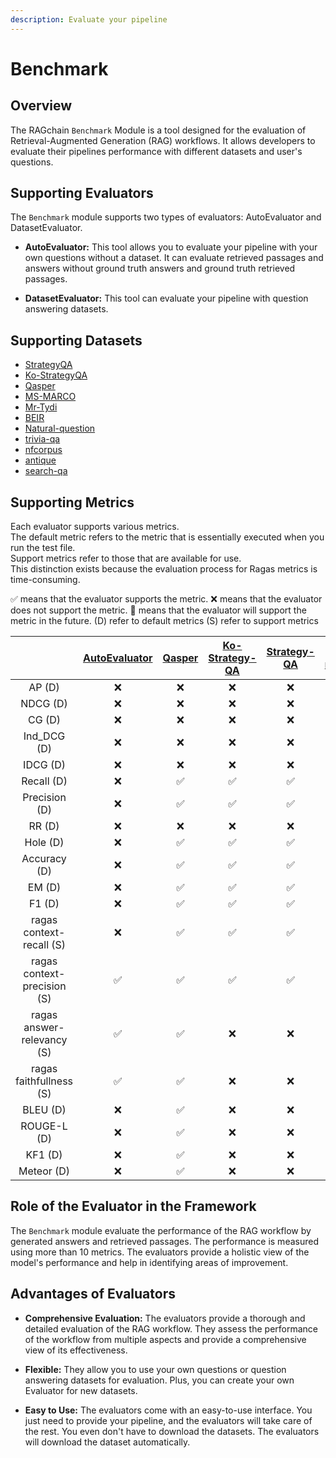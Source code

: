 ```yaml
---
description: Evaluate your pipeline
---
```


# Benchmark

## Overview

The RAGchain `Benchmark` Module is a tool designed for the evaluation of Retrieval-Augmented Generation (RAG) workflows.
It allows developers to evaluate their pipelines performance with different datasets and user's questions.

## Supporting Evaluators

The `Benchmark` module supports two types of evaluators: AutoEvaluator and DatasetEvaluator.

- **AutoEvaluator:** This tool allows you to evaluate your pipeline with your own questions without a dataset. It can
  evaluate retrieved passages and answers without ground truth answers and ground truth retrieved passages.

- **DatasetEvaluator:** This tool can evaluate your pipeline with question answering datasets.
  

## Supporting Datasets
- [StrategyQA](https://allenai.org/data/strategyqa)
- [Ko-StrategyQA](https://huggingface.co/datasets/NomaDamas/Ko-StrategyQA)
- [Qasper](https://allenai.org/data/qasper)
- [MS-MARCO](./dataset-evaluator/ms-marco.md)
- [Mr-Tydi](./dataset-evaluator/mr-tydi.md)
- [BEIR](./dataset-evaluator/beir.md)
- [Natural-question](./dataset-evaluator/natural-question.md)
- [trivia-qa](./dataset-evaluator/trivia-qa.md)
- [nfcorpus](./dataset-evaluator/nfcorpus.md)
- [antique](./dataset-evaluator/antique.md)
- [search-qa](./dataset-evaluator/search-qa.md)

## Supporting Metrics

Each evaluator supports various metrics. <br>
The default metric refers to the metric that is essentially executed when you run the test file.<br>
Support metrics refer to those that are available for use.<br>
This distinction exists because the evaluation process for Ragas metrics is time-consuming.

✅ means that the evaluator supports the metric.
❌ means that the evaluator does not support the metric.
🚧 means that the evaluator will support the metric in the future.
(D) refer to default metrics
(S) refer to support metrics

|                              | [AutoEvaluator](./auto-evaluator.md) | [Qasper](./dataset-evaluator/qasper.md) | [Ko-Strategy-QA](./dataset-evaluator/ko-strategy-qa.md) | [Strategy-QA](./dataset-evaluator/strategy-qa.md) | [ms-marco](./dataset-evaluator/ms-marco.md) | [mr-tydi](./dataset-evaluator/mr-tydi.md) | [beir](./dataset-evaluator/beir.md) |[natural-question](./dataset-evaluator/natural-question.md) | [trivia-qa](./dataset-evaluator/trivia-qa.md) | [nfcorpus](./dataset-evaluator/nfcorpus.md) | [antique](./dataset-evaluator/antique.md) | [search-qa](./dataset-evaluator/search-qa.md) |
|:----------------------------:|:------------------------------------:|:---------------------------------------:|:-------------------------------------------------------:|:-------------------------------------------------:|:-------------------------------------------:|:-----------------------------------------:|:-----------------------------------------:|:-----------------------------------------:|:-----------------------------------------:|:-----------------------------------------:|:-----------------------------------------:|:-----------------------------------------:|
|           AP  (D)            |                  ❌                   |                    ❌                    |                            ❌                            |                         ❌                         |                      ✅                      |                      ❌                      |                      ❌                      |                      ❌                      |                      ✅                      |                      ❌                      |                      ✅                      |                      ❌                      |
|          NDCG  (D)           |                  ❌                   |                    ❌                    |                            ❌                            |                         ❌                         |                      ✅                      |                      ❌                      |                      ❌                      |                      ❌                      |                      ✅                      |                      ❌                      |                      ✅                      |                      ❌                      |
|           CG  (D)            |                  ❌                   |                    ❌                    |                            ❌                            |                         ❌                         |                      ✅                      |                      ❌                      |                      ❌                      |                      ❌                      |                      ✅                      |                      ❌                      |                      ✅                      |                      ❌                      |
|         Ind_DCG  (D)         |                  ❌                   |                    ❌                    |                            ❌                            |                         ❌                         |                      ✅                      |                      ❌                      |                      ❌                      |                      ❌                      |                      ✅                      |                      ❌                      |                      ✅                      |                      ❌                      |
|          IDCG  (D)           |                  ❌                   |                    ❌                    |                            ❌                            |                         ❌                         |                      ✅                      |                      ❌                      |                      ❌                      |                      ❌                      |                      ✅                      |                      ❌                      |                      ✅                      |                      ❌                      |
|         Recall  (D)          |                  ❌                   |                    ✅                    |                            ✅                            |                         ✅                         |                      ✅                      |                      ✅                      |                      ✅                      |                      ✅                      |                      ✅                      |                      ✅                      |                      ✅                      |                      ✅                      |
|        Precision  (D)        |                  ❌                   |                    ✅                    |                            ✅                            |                         ✅                         |                      ✅                      |                      ✅                      |                      ✅                      |                      ✅                      |                      ✅                      |                      ✅                      |                      ✅                      |                      ✅                      |
|           RR  (D)            |                  ❌                   |                    ❌                    |                            ❌                            |                         ❌                         |                      ✅                      |                      ❌                      |                      ❌                      |                      ❌                      |                      ✅                      |                      ❌                      |                      ✅                      |                      ❌                      |
|          Hole  (D)           |                  ❌                   |                    ✅                    |                            ✅                            |                         ✅                         |                      ✅                      |                      ✅                      |                      ✅                      |                      ✅                      |                      ✅                      |                      ✅                      |                      ✅                      |                      ✅                      |
|        Accuracy  (D)         |                  ❌                   |                    ✅                    |                            ✅                            |                         ✅                         |                      ✅                      |                      ✅                      |                      ✅                      |                      ✅                      |                      ✅                      |                      ✅                      |                      ✅                      |                      ✅                      |
|           EM  (D)            |                  ❌                   |                    ✅                    |                            ✅                            |                         ✅                         |                      ✅                      |                      ✅                      |                      ✅                      |                      ✅                      |                      ✅                      |                      ✅                      |                      ✅                      |                      ✅                      |
|           F1  (D)            |                  ❌                   |                    ✅                    |                            ✅                            |                         ✅                         |                      ✅                      |                      ✅                      |                      ✅                      |                      ✅                      |                      ✅                      |                      ✅                      |                      ✅                      |                      ✅                      |
|  ragas context-recall  (S)   |                  ❌                   |                    ✅                    |                            ✅                            |                         ✅                         |                      ✅                      |                      ✅                      |                      ✅                      |                      ✅                      |                      ❌                      |                      ❌                      |                      ✅                      |                      ✅                      |
| ragas context-precision  (S) |                  ✅                   |                    ✅                    |                            ✅                            |                         ✅                         |                      ✅                      |                      ✅                      |                      ✅                      |                      ✅                      |                      ✅                      |                      ✅                      |                      ✅                      |                      ✅                      |
| ragas answer-relevancy  (S)  |                  ✅                   |                    ✅                    |                            ❌                            |                         ❌                         |                      ✅                      |                      ❌                      |                      ❌                      |                      ✅                      |                      ✅                      |                      ❌                      |                      ✅                      |                      ✅                      |
|   ragas faithfullness  (S)   |                  ✅                   |                    ✅                    |                            ❌                            |                         ❌                         |                      ✅                      |                      ❌                      |                      ❌                      |                      ✅                      |                      ✅                      |                      ❌                      |                      ❌                      |                      ✅                      |
|          BLEU  (D)           |                  ❌                   |                    ✅                    |                            ❌                            |                         ❌                         |                      ✅                      |                      ❌                      |                      ❌                      |                      ✅                      |                      ✅                      |                      ❌                      |                      ❌                      |                      ✅                      |
|         ROUGE-L  (D)         |                  ❌                  |                   ✅                    |                           ❌                            |                        ❌                         |                     ✅                      |                      ❌                      |                      ❌                      |                      ✅                      |                      ✅                      |                      ❌                      |                      ❌                      |                      ✅                      |
|           KF1  (D)           |                  ❌                   |                    ✅                    |                            ❌                            |                         ❌                         |                      ✅                      |                      ❌                      |                      ❌                      |                      ✅                      |                      ✅                      |                      ❌                      |                      ❌                      |                      ✅                      |
|         Meteor  (D)          |                  ❌                   |                    ✅                    |                            ❌                            |                         ❌                         |                      ✅                      |                      ❌                      |                      ❌                      |                      ✅                      |                      ✅                      |                      ❌                      |                      ❌                      |                      ✅                      |


## Role of the Evaluator in the Framework

The `Benchmark` module evaluate the performance of the RAG workflow by generated answers and retrieved passages. The
performance is measured using more than 10 metrics. The evaluators provide a holistic view of the model's performance
and help in identifying areas of improvement.

## Advantages of Evaluators

- **Comprehensive Evaluation:** The evaluators provide a thorough and detailed evaluation of the RAG workflow. They
  assess the performance of the workflow from multiple aspects and provide a comprehensive view of its effectiveness.

- **Flexible:** They allow you to use your own questions or question answering datasets for evaluation. Plus, you can
  create your own Evaluator for new datasets.

- **Easy to Use:** The evaluators come with an easy-to-use interface. You just need to provide your pipeline, and the
  evaluators will take care of the rest. You even don't have to download the datasets. The evaluators will download the
  dataset automatically.
